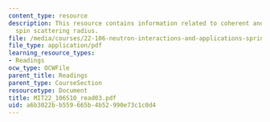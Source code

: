 ```yaml
---
content_type: resource
description: This resource contains information related to coherent and incohrent
  spin scattering radius.
file: /media/courses/22-106-neutron-interactions-and-applications-spring-2010/a6b3022bb559665b4b52990e73c1c0d4_MIT22_106S10_read03.pdf
file_type: application/pdf
learning_resource_types:
- Readings
ocw_type: OCWFile
parent_title: Readings
parent_type: CourseSection
resourcetype: Document
title: MIT22_106S10_read03.pdf
uid: a6b3022b-b559-665b-4b52-990e73c1c0d4
---
```

